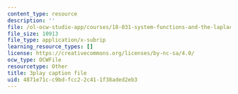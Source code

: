 ```yaml
---
content_type: resource
description: ''
file: /ol-ocw-studio-app/courses/18-031-system-functions-and-the-laplace-transform-spring-2019/4871e71cc9bdfcc22c411f38aded2eb3_5HfMEUO9vlY.srt
file_size: 10913
file_type: application/x-subrip
learning_resource_types: []
license: https://creativecommons.org/licenses/by-nc-sa/4.0/
ocw_type: OCWFile
resourcetype: Other
title: 3play caption file
uid: 4871e71c-c9bd-fcc2-2c41-1f38aded2eb3
---
```

